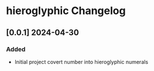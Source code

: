 # hieroglyphic Changelog
<!-- https://keepachangelog.com/en/1.0.0/ -->

## [0.0.1]  2024-04-30
### Added
- Initial project covert number into hieroglyphic numerals
